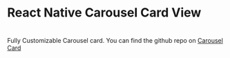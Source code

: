 # **React Native Carousel Card View**<h1>
Fully Customizable Carousel card.
You can find the github repo on 
[Carousel Card](https://github.com/vaibhav7a/CarouselCards.git)

